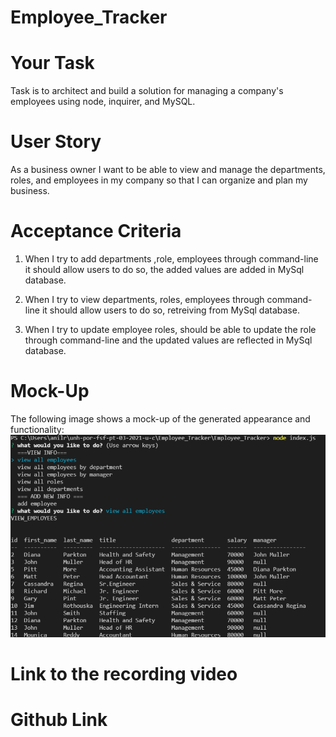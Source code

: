 # Employee_Tracker

# Your Task

Task is to architect and build a solution for managing a company's employees using node, inquirer, and MySQL.

# User Story

As a business owner
I want to be able to view and manage the departments, roles, and employees in my company
so that I can organize and plan my business.

# Acceptance Criteria

1. When I try to add departments ,role, employees through command-line it should allow users to do so, the added values are added in MySql database.

2. When I try to view departments, roles, employees through command-line it should allow users to do so, retreiving from MySql database.

3. When I try to update employee roles, should be able to update the role through command-line and the updated values are reflected in MySql database.

# Mock-Up
The following image shows a mock-up of the generated appearance and functionality:
![Employee Tracker](./assets/Mockup.PNG)

# Link to the recording video


# Github Link


